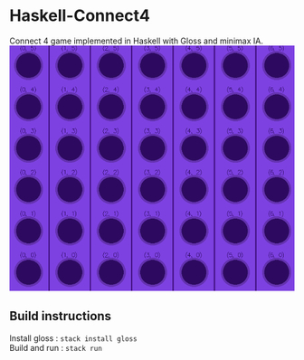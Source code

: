 # Haskell-Connect4

Connect 4 game implemented in Haskell with Gloss and minimax IA.  
![Example](Board.gif)

## Build instructions

Install gloss : `stack install gloss`  
Build and run : `stack run`
